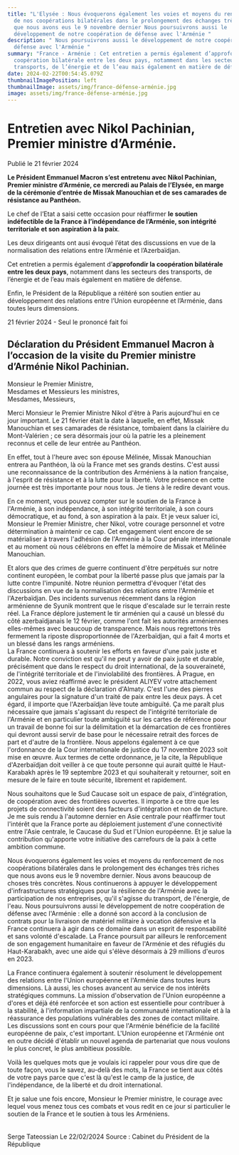 ```yaml
---
title: "L'Elysée : Nous évoquerons également les voies et moyens du renforcement
  de nos coopérations bilatérales dans le prolongement des échanges très riches
  que nous avons eus le 9 novembre dernier Nous poursuivrons aussi le
  développement de notre coopération de défense avec l'Arménie "
description: " Nous poursuivrons aussi le développement de notre coopération de
  défense avec l'Arménie "
summary: "France - Arménie : Cet entretien a permis également d’approfondir la
  coopération bilatérale entre les deux pays, notamment dans les secteurs des
  transports, de l’énergie et de l’eau mais également en matière de défense."
date: 2024-02-22T00:54:45.079Z
thumbnailImagePosition: left
thumbnailImage: assets/img/france-défense-arménie.jpg
image: assets/img/france-défense-arménie.jpg
---
```

<!--StartFragment-->

# Entretien avec Nikol Pachinian, Premier ministre d’Arménie.

Publié le 21 février 2024

**Le Président Emmanuel Macron s’est entretenu avec Nikol Pachinian, Premier ministre d’Arménie, ce mercredi au Palais de l’Elysée, en marge de la cérémonie d’entrée de Missak Manouchian et de ses camarades de résistance au Panthéon.**

Le chef de l’Etat a saisi cette occasion pour réaffirmer **le soutien indéfectible de la France à l’indépendance de l’Arménie, son intégrité territoriale et son aspiration à la paix**.

Les deux dirigeants ont ausi évoqué l’état des discussions en vue de la normalisation des relations entre l’Arménie et l’Azerbaïdjan. 

Cet entretien a permis également d’**approfondir la coopération bilatérale entre les deux pays**, notamment dans les secteurs des transports, de l’énergie et de l’eau mais également en matière de défense.

Enfin, le Président de la République a réitéré son soutien entier au développement des relations entre l’Union européenne et l’Arménie, dans toutes leurs dimensions.

21 février 2024 - Seul le prononcé fait foi

## Déclaration du Président Emmanuel Macron à l’occasion de la visite du Premier ministre d’Arménie Nikol Pachinian.

Monsieur le Premier Ministre, \
Mesdames et Messieurs les ministres, \
Mesdames, Messieurs,

Merci Monsieur le Premier Ministre Nikol d'être à Paris aujourd'hui en ce jour important. Le 21 février était la date à laquelle, en effet, Missak Manouchian et ses camarades de résistance, tombaient dans la clairière du Mont-Valérien ; ce sera désormais jour où la patrie les a pleinement reconnus et celle de leur entrée au Panthéon. 

En effet, tout à l'heure avec son épouse Mélinée, Missak Manouchian entrera au Panthéon, là où la France met ses grands destins. C'est aussi une reconnaissance de la contribution des Arméniens à la nation française, à l'esprit de résistance et à la lutte pour la liberté. Votre présence en cette journée est très importante pour nous tous. Je tiens à le redire devant vous. 

En ce moment, vous pouvez compter sur le soutien de la France à l'Arménie, à son indépendance, à son intégrité territoriale, à son cours démocratique, et au fond, à son aspiration à la paix. Et je veux saluer ici, Monsieur le Premier Ministre, cher Nikol, votre courage personnel et votre détermination à maintenir ce cap. Cet engagement vient encore de se matérialiser à travers l'adhésion de l'Arménie à la Cour pénale internationale et au moment où nous célébrons en effet la mémoire de Missak et Mélinée Manouchian. 

Et alors que des crimes de guerre continuent d'être perpétués sur notre continent européen, le combat pour la liberté passe plus que jamais par la lutte contre l'impunité. Notre réunion permettra d'évoquer l'état des discussions en vue de la normalisation des relations entre l'Arménie et l'Azerbaïdjan. Des incidents survenus récemment dans la région arménienne de Syunik montrent que le risque d'escalade sur le terrain reste réel. La France déplore justement le tir arménien qui a causé un blessé du côté azerbaïdjanais le 12 février, comme l'ont fait les autorités arméniennes elles-mêmes avec beaucoup de transparence. Mais nous regrettons très fermement la riposte disproportionnée de l'Azerbaïdjan, qui a fait 4 morts et un blessé dans les rangs arméniens. \
La France continuera à soutenir les efforts en faveur d'une paix juste et durable. Notre conviction est qu'il ne peut y avoir de paix juste et durable, précisément que dans le respect du droit international, de la souveraineté, de l'intégrité territoriale et de l'inviolabilité des frontières. À Prague, en 2022, vous aviez réaffirmé avec le président ALIYEV votre attachement commun au respect de la déclaration d'Almaty. C'est l'une des pierres angulaires pour la signature d'un traité de paix entre les deux pays. À cet égard, il importe que l'Azerbaïdjan lève toute ambiguïté. Ça me paraît plus nécessaire que jamais s'agissant du respect de l'intégrité territoriale de l'Arménie et en particulier toute ambiguïté sur les cartes de référence pour un travail de bonne foi sur la délimitation et la démarcation de ces frontières qui devront aussi servir de base pour le nécessaire retrait des forces de part et d'autre de la frontière. Nous appelons également à ce que l'ordonnance de la Cour internationale de justice du 17 novembre 2023 soit mise en œuvre. Aux termes de cette ordonnance, je la cite, la République d'Azerbaïdjan doit veiller à ce que toute personne qui aurait quitté le Haut-Karabakh après le 19 septembre 2023 et qui souhaiterait y retourner, soit en mesure de le faire en toute sécurité, librement et rapidement. 

Nous souhaitons que le Sud Caucase soit un espace de paix, d'intégration, de coopération avec des frontières ouvertes. Il importe à ce titre que les projets de connectivité soient des facteurs d'intégration et non de fracture. Je me suis rendu à l'automne dernier en Asie centrale pour réaffirmer tout l'intérêt que la France porte au déploiement justement d'une connectivité entre l'Asie centrale, le Caucase du Sud et l'Union européenne. Et je salue la contribution qu'apporte votre initiative des carrefours de la paix à cette ambition commune. 

Nous évoquerons également les voies et moyens du renforcement de nos coopérations bilatérales dans le prolongement des échanges très riches que nous avons eus le 9 novembre dernier. Nous avons beaucoup de choses très concrètes. Nous continuerons à appuyer le développement d'infrastructures stratégiques pour la résilience de l'Arménie avec la participation de nos entreprises, qu'il s'agisse du transport, de l'énergie, de l'eau. Nous poursuivrons aussi le développement de notre coopération de défense avec l'Arménie : elle a donné son accord à la conclusion de contrats pour la livraison de matériel militaire à vocation défensive et la France continuera à agir dans ce domaine dans un esprit de responsabilité et sans volonté d'escalade. La France poursuit par ailleurs le renforcement de son engagement humanitaire en faveur de l'Arménie et des réfugiés du Haut-Karabakh, avec une aide qui s'élève désormais à 29 millions d'euros en 2023. 

La France continuera également à soutenir résolument le développement des relations entre l'Union européenne et l'Arménie dans toutes leurs dimensions. Là aussi, les choses avancent au service de nos intérêts stratégiques communs. La mission d'observation de l'Union européenne a d'ores et déjà été renforcée et son action est essentielle pour contribuer à la stabilité, à l'information impartiale de la communauté internationale et à la réassurance des populations vulnérables des zones de contact militaire. Les discussions sont en cours pour que l'Arménie bénéficie de la facilité européenne de paix, c'est important. L'Union européenne et l'Arménie ont en outre décidé d'établir un nouvel agenda de partenariat que nous voulons le plus concret, le plus ambitieux possible. 

Voilà les quelques mots que je voulais ici rappeler pour vous dire que de toute façon, vous le savez, au-delà des mots, la France se tient aux côtés de votre pays parce que c'est là qu'est le camp de la justice, de l'indépendance, de la liberté et du droit international. 

Et je salue une fois encore, Monsieur le Premier ministre, le courage avec lequel vous menez tous ces combats et vous redit en ce jour si particulier le soutien de la France et le soutien à tous les Arméniens.\
\
\
S﻿erge Tateossian Le 22/02/2024   Source : Cabinet du Président de la République